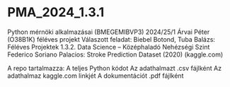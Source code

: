 # PMA_2024_1.3.1
Python mérnöki alkalmazásai (BMEGEMIBVP3) 2024/25/1 Árvai Péter (O38B1K) féléves projekt
Válaszott feladat: Biebel Botond, Tuba Balázs: Féléves Projektek 1.3.2. Data Science – Középhaladó Nehézségi Szint
Federico Soriano Palacios: Stroke Prediction Dataset (2020) (kaggle.com)

A repo tartalmazza:
A teljes Python kódot
Az adathalmazt .csv fájlként
Az adathalmaz kaggle.com linkjét
A dokumentációt .pdf fájlként


